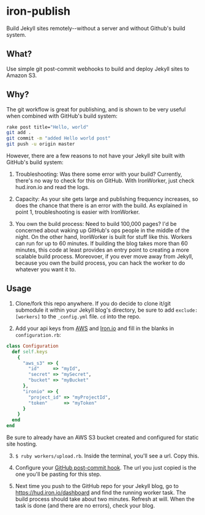 # iron-publish

Build Jekyll sites remotely--without a server and without Github's build system.

## What?

Use simple git post-commit webhooks to build and deploy Jekyll sites to Amazon S3.

## Why?

The git workflow is great for publishing, and is shown to be very useful when combined with GitHub's build system:

```sh
rake post title="Hello, world"
git add .
git commit -m "added Hello world post"
git push -u origin master
```

However, there are a few reasons to not have your Jekyll site built with GitHub's build system:

1. Troubleshooting: Was there some error with your build? Currently, there's no way to check for this on GitHub. With IronWorker, just check hud.iron.io and read the logs.

2. Capacity: As your site gets large and publishing frequency increases, so does the chance that there is an error with the build. As explained in point 1, troubleshooting is easier with IronWorker.

3. You own the build process: Need to build 100,000 pages? I'd be concerned about waking up GitHub's ops people in the middle of the night. On the other hand, IronWorker is built for stuff like this. Workers can run for up to 60 minutes. If building the blog takes more than 60 minutes, this code at least provides an entry point to creating a more scalable build process. Moreovoer, if you ever move away from Jekyll, because you own the build process, you can hack the worker to do whatever you want it to.

## Usage

1. Clone/fork this repo anywhere. If you do decide to clone it/git submodule it within your Jekyll blog's directory, be sure to add `exclude: [workers]` to the `_config.yml` file. `cd` into the repo.

2. Add your api keys from [AWS](http://aws.amazon.com/) and [Iron.io](http://iron.io) and fill in the blanks in `configuration.rb`: 

```ruby 
class Configuration
  def self.keys
    {
      "aws_s3" => {
        "id"     => "myId",
        "secret" => "mySecret",
        "bucket" => "myBucket"
      },
      "ironio" => {
        "project_id" => "myProjectId",
        "token"      => "myToken"
      }
    }
  end
end
```

Be sure to already have an AWS S3 bucket created and configured for static site hosting.

3. `$ ruby workers/upload.rb`. Inside the terminal, you'll see a url. Copy this.

4. Configure your [GitHub post-commit hook](https://help.github.com/articles/post-receive-hooks). The url you just copied is the one you'll be pasting for this step.

5. Next time you push to the GitHub repo for your Jekyll blog, go to https://hud.iron.io/dashboard and find the running worker task. The build process should take about two minutes. Refresh at will. When the task is done (and there are no errors), check your blog.


